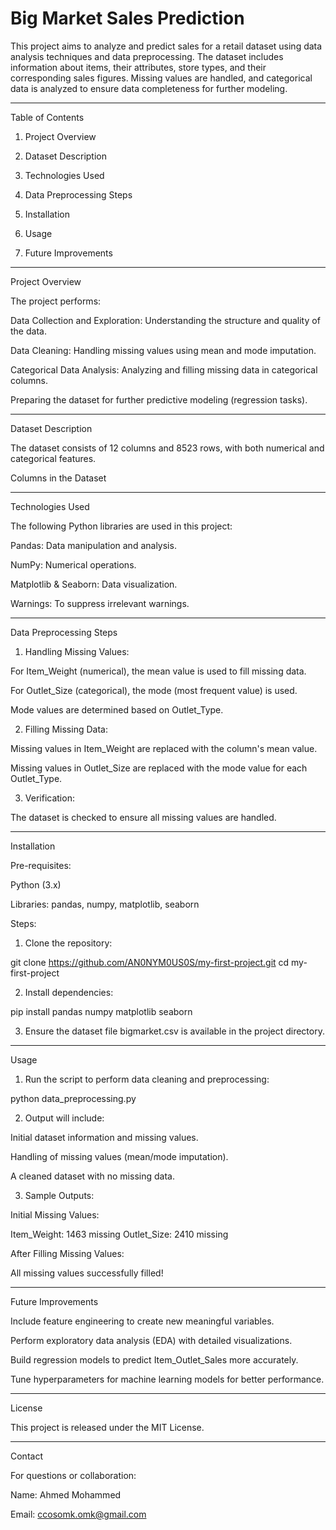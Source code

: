 # Big Market Sales Prediction

This project aims to analyze and predict sales for a retail dataset using data analysis techniques and data preprocessing. The dataset includes information about items, their attributes, store types, and their corresponding sales figures. Missing values are handled, and categorical data is analyzed to ensure data completeness for further modeling.


---

Table of Contents

1. Project Overview


2. Dataset Description


3. Technologies Used


4. Data Preprocessing Steps


5. Installation


6. Usage


7. Future Improvements




---

Project Overview

The project performs:

Data Collection and Exploration: Understanding the structure and quality of the data.

Data Cleaning: Handling missing values using mean and mode imputation.

Categorical Data Analysis: Analyzing and filling missing data in categorical columns.

Preparing the dataset for further predictive modeling (regression tasks).



---

Dataset Description

The dataset consists of 12 columns and 8523 rows, with both numerical and categorical features.

Columns in the Dataset


---

Technologies Used

The following Python libraries are used in this project:

Pandas: Data manipulation and analysis.

NumPy: Numerical operations.

Matplotlib & Seaborn: Data visualization.

Warnings: To suppress irrelevant warnings.



---

Data Preprocessing Steps

1. Handling Missing Values:

For Item_Weight (numerical), the mean value is used to fill missing data.

For Outlet_Size (categorical), the mode (most frequent value) is used.

Mode values are determined based on Outlet_Type.




2. Filling Missing Data:

Missing values in Item_Weight are replaced with the column's mean value.

Missing values in Outlet_Size are replaced with the mode value for each Outlet_Type.



3. Verification:

The dataset is checked to ensure all missing values are handled.





---

Installation

Pre-requisites:

Python (3.x)

Libraries: pandas, numpy, matplotlib, seaborn


Steps:

1. Clone the repository:

git clone https://github.com/AN0NYM0US0S/my-first-project.git
cd my-first-project


2. Install dependencies:

pip install pandas numpy matplotlib seaborn


3. Ensure the dataset file bigmarket.csv is available in the project directory.




---

Usage

1. Run the script to perform data cleaning and preprocessing:

python data_preprocessing.py


2. Output will include:

Initial dataset information and missing values.

Handling of missing values (mean/mode imputation).

A cleaned dataset with no missing data.



3. Sample Outputs:

Initial Missing Values:

Item_Weight: 1463 missing
Outlet_Size: 2410 missing

After Filling Missing Values:

All missing values successfully filled!





---

Future Improvements

Include feature engineering to create new meaningful variables.

Perform exploratory data analysis (EDA) with detailed visualizations.

Build regression models to predict Item_Outlet_Sales more accurately.

Tune hyperparameters for machine learning models for better performance.



---

License

This project is released under the MIT License.


---

Contact

For questions or collaboration:

Name: Ahmed Mohammed 

Email: ccosomk.omk@gmail.com


